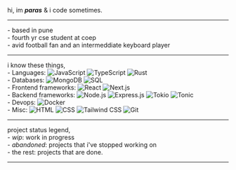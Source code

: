 hi, im **_paras_** & i code sometimes.

---
\- based in pune\
\- fourth yr cse student at coep\
\- avid football fan and an intermeddiate keyboard player

---
i know these things,\
\- Languages: ![JavaScript](https://img.shields.io/badge/JavaScript-F7DF1E?style=flat-square&logo=javascript&logoColor=black) ![TypeScript](https://img.shields.io/badge/TypeScript-3178C6?style=flat-square&logo=typescript&logoColor=white)  ![Rust](https://img.shields.io/badge/Rust-dea584?style=flat-square&logo=rust&logoColor=white)  \
\- Databases: ![MongoDB](https://img.shields.io/badge/MongoDB-47A248?style=flat-square&logo=mongodb&logoColor=white) ![SQL](https://img.shields.io/badge/SQL-4479A1?style=flat-square&logo=sqlite&logoColor=white)  \
\- Frontend frameworks: ![React](https://img.shields.io/badge/React-61DAFB?style=flat-square&logo=react&logoColor=black) ![Next.js](https://img.shields.io/badge/Next.js-000000?style=flat-square&logo=nextdotjs&logoColor=white) \
\- Backend frameworks: ![Node.js](https://img.shields.io/badge/Node.js-339933?style=flat-square&logo=nodedotjs&logoColor=white)  ![Express.js](https://img.shields.io/badge/Express.js-000000?style=flat-square&logo=express&logoColor=white)  ![Tokio](https://img.shields.io/badge/Tokio-000000?style=flat-square&logo=rust&logoColor=white)   ![Tonic](https://img.shields.io/badge/Tonic-7B4F9D?style=flat-square&logo=rust&logoColor=white) \
\- Devops: ![Docker](https://img.shields.io/badge/Docker-2496ED?style=flat-square&logo=docker&logoColor=white)\
\- Misc: ![HTML](https://img.shields.io/badge/HTML5-E34F26?style=flat-square&logo=html5&logoColor=white) ![CSS](https://img.shields.io/badge/CSS3-1572B6?style=flat-square&logo=css3&logoColor=white) ![Tailwind CSS](https://img.shields.io/badge/Tailwind_CSS-38B2AC?style=flat-square&logo=tailwind-css&logoColor=white) ![Git](https://img.shields.io/badge/Git-F05032?style=flat-square&logo=git&logoColor=white)

---

project status legend,\
\- _wip_: work in progress\
\- _abandoned_: projects that i've stopped working on\
\- the rest: projects that are done.
  
---

<details>
  <summary style="display:none;"></summary>
<div align='center'>
  <pre>
   _                                 _               
  | | _____  ___ _ __     __ _  ___ (_)_ __   __ _   
  | |/ / _ \/ _ \ '_ \   / _` |/ _ \| | '_ \ / _` |  
  |   <  __/  __/ |_) | | (_| | (_) | | | | | (_| |_ 
  |_|\_\___|\___| .__/   \__, |\___/|_|_| |_|\__, (_)
                |_|      |___/               |___/   
  </pre>
</div>
</details>
